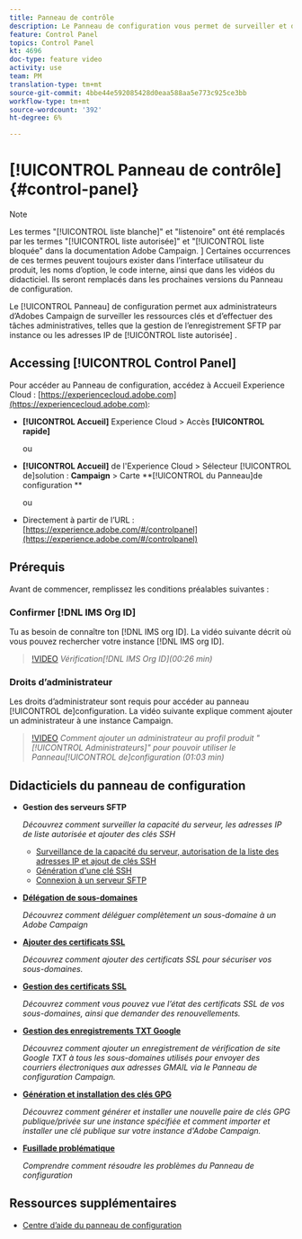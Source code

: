 ```yaml
---
title: Panneau de contrôle
description: Le Panneau de configuration vous permet de surveiller et de gérer votre enregistrement SFTP par instance et par adresse IP de liste autorisée.
feature: Control Panel
topics: Control Panel
kt: 4696
doc-type: feature video
activity: use
team: PM
translation-type: tm+mt
source-git-commit: 4bbe44e592085428d0eaa588aa5e773c925ce3bb
workflow-type: tm+mt
source-wordcount: '392'
ht-degree: 6%

---
```



# [!UICONTROL Panneau de contrôle] {#control-panel}

>[!NOTE]
>
>Les termes &quot;[!UICONTROL liste blanche]&quot; et &quot;listenoire&quot; ont été remplacés par les termes &quot;[!UICONTROL liste autorisée]&quot; et &quot;[!UICONTROL liste bloquée&quot; dans la documentation Adobe Campaign. ] Certaines occurrences de ces termes peuvent toujours exister dans l’interface utilisateur du produit, les noms d’option, le code interne, ainsi que dans les vidéos du didacticiel. Ils seront remplacés dans les prochaines versions du Panneau de configuration.

Le [!UICONTROL Panneau] de configuration permet aux administrateurs d’Adobes Campaign de surveiller les ressources clés et d’effectuer des tâches administratives, telles que la gestion de l’enregistrement SFTP par instance ou les adresses IP de [!UICONTROL liste autorisée] .

## Accessing [!UICONTROL Control Panel]

Pour accéder au Panneau de configuration, accédez à Accueil Experience Cloud : [https://experiencecloud.adobe.com](https://experiencecloud.adobe.com):

* **[!UICONTROL Accueil]** Experience Cloud > Accès **[!UICONTROL rapide]**

   ou
* **[!UICONTROL Accueil]** de l&#39;Experience Cloud > Sélecteur [!UICONTROL de]solution : **Campaign** > Carte **[!UICONTROL du Panneau]de configuration **

   ou

* Directement à partir de l’URL : [https://experience.adobe.com/#/controlpanel](https://experience.adobe.com/#/controlpanel)

## Prérequis

Avant de commencer, remplissez les conditions préalables suivantes :

### Confirmer [!DNL IMS Org ID]

Tu as besoin de connaître ton [!DNL IMS org ID]. La vidéo suivante décrit où vous pouvez rechercher votre instance [!DNL IMS org ID].

>[!VIDEO](https://video.tv.adobe.com/v/27183?quality=12)
*Vérification[!DNL IMS Org ID](00:26 min)*

### Droits d’administrateur

Les droits d’administrateur sont requis pour accéder au panneau [!UICONTROL de]configuration.
La vidéo suivante explique comment ajouter un administrateur à une instance Campaign.

>[!VIDEO](https://video.tv.adobe.com/v/27147?quality=12)
*Comment ajouter un administrateur au profil produit &quot;[!UICONTROL Administrateurs]&quot; pour pouvoir utiliser le Panneau[!UICONTROL de]configuration (01:03 min)*

## Didacticiels du panneau de configuration

* **Gestion des serveurs SFTP**

   *Découvrez comment surveiller la capacité du serveur, les adresses IP de liste autorisée et ajouter des clés SSH*

   * [Surveillance de la capacité du serveur, autorisation de la liste des adresses IP et ajout de clés SSH](/help/administrating/control-panel/monitoring-server-capacity-allow-listing-adding-ssh-key.md)
   * [Génération d&#39;une clé SSH](/help/administrating/control-panel/generate-ssh-key.md)
   * [Connexion à un serveur SFTP](/help/administrating/control-panel/connect-to-sftp-server.md)
* **[Délégation de sous-domaines](/help/administrating/control-panel/subdomain-delegation.md)**

   *Découvrez comment déléguer complètement un sous-domaine à un Adobe Campaign*
* **[Ajouter des certificats SSL](/help/administrating/control-panel/adding-ssl-certificates.md)**

   *Découvrez comment ajouter des certificats SSL pour sécuriser vos sous-domaines.*
* **[Gestion des certificats SSL](/help/administrating/control-panel/managing-ssl-certificates.md)**

   *Découvrez comment vous pouvez vue l’état des certificats SSL de vos sous-domaines, ainsi que demander des renouvellements.*
* **[Gestion des enregistrements TXT Google](/help/administrating/control-panel/google-txt-record-management.md)**

   *Découvrez comment ajouter un enregistrement de vérification de site Google TXT à tous les sous-domaines utilisés pour envoyer des courriers électroniques aux adresses GMAIL via le Panneau de configuration Campaign.*

* **[Génération et installation des clés GPG](/help/administrating/control-panel/generating-and-installing-gpg-keys.md)**

   *Découvrez comment générer et installer une nouvelle paire de clés GPG publique/privée sur une instance spécifiée et comment importer et installer une clé publique sur votre instance d&#39;Adobe Campaign.*

* **[Fusillade problématique](/help/administrating/control-panel/trouble-shooting.md)**

   *Comprendre comment résoudre les problèmes du Panneau de configuration*

## Ressources supplémentaires

* [Centre d’aide du panneau de configuration](https://docs.adobe.com/content/help/fr-FR/control-panel/using/control-panel-home.html)

